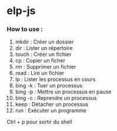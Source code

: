 # elp-js
### How to use :
1. mkdir : Créer un dossier
2. dir : Lister un répertoire
3. touch : Créer un fichier
4. cp : Copier un ficher
5. rm : Supprimer un fichier
6. read : Lire un fichier
7. lp : Lister les processus en cours
8. bing -k : Tuer un processus
9. bing -p : Mettre un processus en pause
10. bing -c : Reprendre un processus
11. keep : Détacher un processus
12. run : Exécuter un programme

Ctrl + p pour sortir du shell

